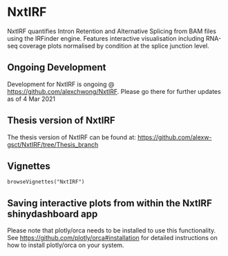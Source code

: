 # NxtIRF
NxtIRF quantifies Intron Retention and Alternative Splicing from BAM files using the IRFinder engine. Features interactive visualisation including RNA-seq coverage plots normalised by condition at the splice junction level.

## Ongoing Development
Development for NxtIRF is ongoing @ https://github.com/alexchwong/NxtIRF. Please go there for further updates as of 4 Mar 2021

## Thesis version of NxtIRF
The thesis version of NxtIRF can be found at: https://github.com/alexw-gsct/NxtIRF/tree/Thesis_branch

## Vignettes

```
browseVignettes("NxtIRF")
```

## Saving interactive plots from within the NxtIRF shinydashboard app
Please note that plotly/orca needs to be installed to use this functionality. See https://github.com/plotly/orca#installation for detailed instructions on how to install plotly/orca on your system.
